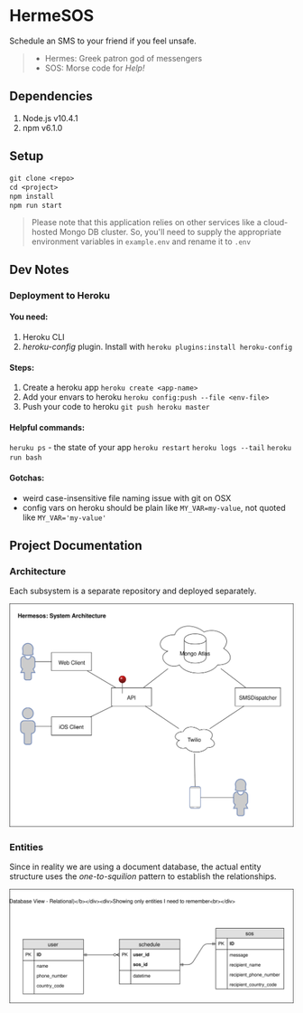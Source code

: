 # HermeSOS

Schedule an SMS to your friend if you feel unsafe.

> * Hermes: Greek patron god of messengers
> * SOS: Morse code for *Help!*

## Dependencies

1. Node.js v10.4.1
2. npm v6.1.0

## Setup

	git clone <repo>
	cd <project>
	npm install
	npm run start

> Please note that this application relies on other services like a cloud-hosted Mongo DB cluster. So, you'll need to supply the appropriate environment variables in `example.env` and rename it to `.env`

## Dev Notes

### Deployment to Heroku

#### You need:

1. Heroku CLI
2. *heroku-config* plugin. Install with `heroku plugins:install heroku-config`

#### Steps:

1. Create a heroku app `heroku create <app-name>`
2. Add your envars to heroku `heroku config:push --file <env-file>`
3. Push your code to heroku `git push heroku master`

#### Helpful commands:
`heruku ps` - the state of your app
`heroku restart`
`heroku logs --tail`
`heroku run bash`

#### Gotchas:

* weird case-insensitive file naming issue with git on OSX
* config vars on heroku should be plain like `MY_VAR=my-value`, not quoted like `MY_VAR='my-value'`

## Project Documentation

### Architecture

Each subsystem is a separate repository and deployed separately.

![](docs/hermesos-api_sysarch.svg)

### Entities

Since in reality we are using a document database, the actual entity structure uses the *one-to-squilion* pattern to establish the relationships.

![](docs/logical_database_diagram.svg)